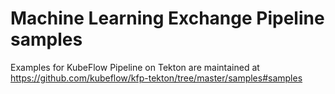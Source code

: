 # Machine Learning Exchange Pipeline samples

Examples for KubeFlow Pipeline on Tekton are maintained at https://github.com/kubeflow/kfp-tekton/tree/master/samples#samples
